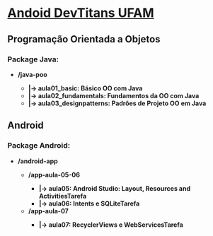 # <a href="https://devtitans.icomp.ufam.edu.br/moodle/course/view.php?id=4" title="android-ufam-devtitans">Andoid DevTitans UFAM</a>
## Programação Orientada a Objetos
### Package Java: 
  - <b>/java-poo
    * |-> aula01_basic: Básico OO com Java
    * |-> aula02_fundamentals: Fundamentos da OO com Java
    * |-> aula03_designpatterns: Padrões de Projeto OO em Java
## Android
### Package Android: 
  - <b>/android-app
    + <b>/app-aula-05-06
      * |-> aula05: Android Studio: Layout, Resources and ActivitiesTarefa
      * |-> aula06: Intents e SQLiteTarefa
    + <b>/app-aula-07
      * |-> aula07: RecyclerViews e WebServicesTarefa

